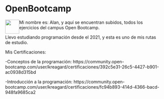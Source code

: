 # OpenBootcamp
<img style="float: left;" src="https://www.flaticon.com/free-icon/gloves_827674" width="45"/>Mi nombre es: Alan, y aquí se encuentran subidos, todos los ejercicios del campus Open Bootcamp.

Llevo estudiando programación desde el 2021, y esta es uno de mis rutas de estudio. 

<p>Mis Certificaciones:</p>
<p>-Conceptos de la programación: https://community.open-bootcamp.com/user/kreagard/certificaciones/392c5e31-26c5-4427-b901-ac0938d315bd</p>
<p>-Introducción a la programación: https://community.open-bootcamp.com/user/kreagard/certificaciones/fc94b893-414d-4366-bacd-948fa9685ca2</p>
